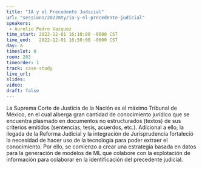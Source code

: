 ```yaml
---
title: "IA y el Precedente Judicial"
url: "sessions/2022mty/ia-y-el-precedente-judicial"
speakers:
 - Aurelio Pedro Vazquez
time_start: 2022-12-01 16:10:00 -0600 CST
time_end:   2022-12-01 16:50:00 -0600 CST
day: a
timeslot: 8
room: 203
timeorder: 1
track: case-study 
live_url: 
slides: 
video: 
draft: false
---
```


La Suprema Corte de Justicia de la Nación es el máximo Tribunal de México, en el cual alberga gran cantidad de conocimiento jurídico que se encuentra plasmado en documentos no estructurados (textos) de sus criterios emitidos (sentencias, tesis, acuerdos, etc.). Adicional a ello, la llegada de la Reforma Judicial y la integración de Jurisprudencia fortaleció la necesidad de hacer uso de la tecnología para poder extraer el conocimiento.  Por ello, se comienzo a crear una estrategia basada en datos para la generación de modelos de ML que colabore con la explotación de información para colaborar en la identificación del precedente judicial.
